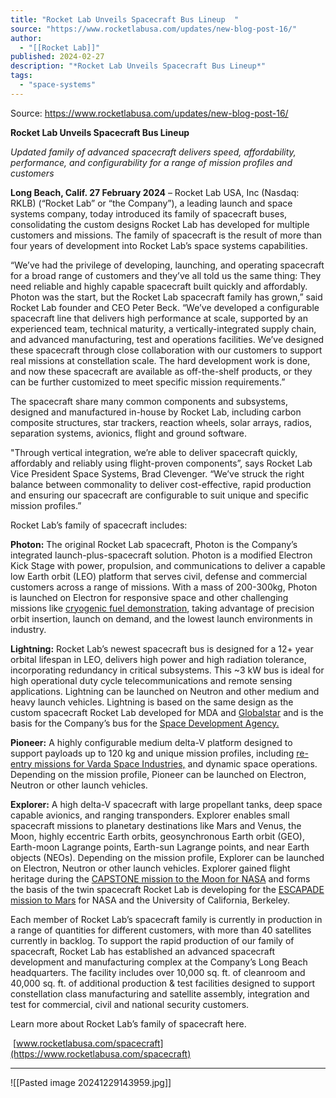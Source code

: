 ```yaml
---
title: "Rocket Lab Unveils Spacecraft Bus Lineup  "
source: "https://www.rocketlabusa.com/updates/new-blog-post-16/"
author:
  - "[[Rocket Lab]]"
published: 2024-02-27
description: "*Rocket Lab Unveils Spacecraft Bus Lineup*"
tags:
  - "space-systems"
---
```


Source: https://www.rocketlabusa.com/updates/new-blog-post-16/

**Rocket Lab Unveils Spacecraft Bus Lineup**

*Updated family of advanced spacecraft delivers speed, affordability, performance, and configurability for a range of mission profiles and customers*

**Long Beach, Calif. 27 February 2024** – Rocket Lab USA, Inc (Nasdaq: RKLB) (“Rocket Lab” or “the Company”), a leading launch and space systems company, today introduced its family of spacecraft buses, consolidating the custom designs Rocket Lab has developed for multiple customers and missions. The family of spacecraft is the result of more than four years of development into Rocket Lab’s space systems capabilities.

“We’ve had the privilege of developing, launching, and operating spacecraft for a broad range of customers and they’ve all told us the same thing: They need reliable and highly capable spacecraft built quickly and affordably. Photon was the start, but the Rocket Lab spacecraft family has grown,” said Rocket Lab founder and CEO Peter Beck. “We’ve developed a configurable spacecraft line that delivers high performance at scale, supported by an experienced team, technical maturity, a vertically-integrated supply chain, and advanced manufacturing, test and operations facilities. We’ve designed these spacecraft through close collaboration with our customers to support real missions at constellation scale. The hard development work is done, and now these spacecraft are available as off-the-shelf products, or they can be further customized to meet specific mission requirements.”

The spacecraft share many common components and subsystems, designed and manufactured in-house by Rocket Lab, including carbon composite structures, star trackers, reaction wheels, solar arrays, radios, separation systems, avionics, flight and ground software.

"Through vertical integration, we’re able to deliver spacecraft quickly, affordably and reliably using flight-proven components”, says Rocket Lab Vice President Space Systems, Brad Clevenger. “We’ve struck the right balance between commonality to deliver cost-effective, rapid production and ensuring our spacecraft are configurable to suit unique and specific mission profiles.” 

Rocket Lab’s family of spacecraft includes:

**Photon:** The original Rocket Lab spacecraft, Photon is the Company’s integrated launch-plus-spacecraft solution. Photon is a modified Electron Kick Stage with power, propulsion, and communications to deliver a capable low Earth orbit (LEO) platform that serves civil, defense and commercial customers across a range of missions. With a mass of 200-300kg, Photon is launched on Electron for responsive space and other challenging missions like [cryogenic fuel demonstration](https://www.rocketlabusa.com/missions/upcoming-missions/loxsat1/), taking advantage of precision orbit insertion, launch on demand, and the lowest launch environments in industry.

**Lightning:** Rocket Lab’s newest spacecraft bus is designed for a 12+ year orbital lifespan in LEO, delivers high power and high radiation tolerance, incorporating redundancy in critical subsystems. This ~3 kW bus is ideal for high operational duty cycle telecommunications and remote sensing applications. Lightning can be launched on Neutron and other medium and heavy launch vehicles. Lightning is based on the same design as the custom spacecraft Rocket Lab developed for MDA and [Globalstar](https://www.rocketlabusa.com/missions/upcoming-missions/globalstar-constellation/) and is the basis for the Company’s bus for the [Space Development Agency.](https://www.rocketlabusa.com/updates/rocket-lab-makes-its-defense-prime-debut-with-0-5-billion-contract-to-design-and-build-satellite-constellation-for-space-development-agency/)

**Pioneer:** A highly configurable medium delta-V platform designed to support payloads up to 120 kg and unique mission profiles, including [re-entry missions for Varda Space Industries,](https://www.rocketlabusa.com/updates/rocket-lab-successfully-returns-spacecraft-capsule-to-earth-brings-back-pharmaceuticals-made-in-space/) and dynamic space operations. Depending on the mission profile, Pioneer can be launched on Electron, Neutron or other launch vehicles.

**Explorer:** A high delta-V spacecraft with large propellant tanks, deep space capable avionics, and ranging transponders. Explorer enables small spacecraft missions to planetary destinations like Mars and Venus, the Moon, highly eccentric Earth orbits, geosynchronous Earth orbit (GEO), Earth-moon Lagrange points, Earth-sun Lagrange points, and near Earth objects (NEOs). Depending on the mission profile, Explorer can be launched on Electron, Neutron or other launch vehicles. Explorer gained flight heritage during the [CAPSTONE mission to the Moon for NASA](https://www.rocketlabusa.com/missions/lunar/) and forms the basis of the twin spacecraft Rocket Lab is developing for the [ESCAPADE mission to Mars](https://www.rocketlabusa.com/updates/rocket-lab-integrating-twin-spacecraft-for-mission-to-mars-for-nasa) for NASA and the University of California, Berkeley.

Each member of Rocket Lab’s spacecraft family is currently in production in a range of quantities for different customers, with more than 40 satellites currently in backlog. To support the rapid production of our family of spacecraft, Rocket Lab has established an advanced spacecraft development and manufacturing complex at the Company’s Long Beach headquarters. The facility includes over 10,000 sq. ft. of cleanroom and 40,000 sq. ft. of additional production & test facilities designed to support constellation class manufacturing and satellite assembly, integration and test for commercial, civil and national security customers.

Learn more about Rocket Lab’s family of spacecraft here.

 [www.rocketlabusa.com/spacecraft](https://www.rocketlabusa.com/spacecraft)

---

![[Pasted image 20241229143959.jpg]]